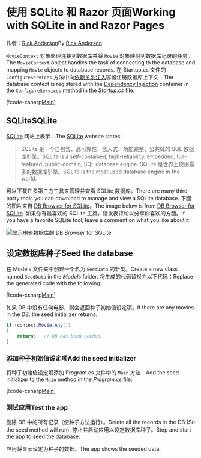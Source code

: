 # <a name="working-with-sqlite-in-and-razor-pages"></a><span data-ttu-id="e972d-101">使用 SQLite 和 Razor 页面</span><span class="sxs-lookup"><span data-stu-id="e972d-101">Working with SQLite in and Razor Pages</span></span>

<span data-ttu-id="e972d-102">作者：[Rick Anderson](https://twitter.com/RickAndMSFT)</span><span class="sxs-lookup"><span data-stu-id="e972d-102">By [Rick Anderson](https://twitter.com/RickAndMSFT)</span></span>

<span data-ttu-id="e972d-103">`MovieContext` 对象处理连接到数据库并将 `Movie` 对象映射到数据库记录的任务。</span><span class="sxs-lookup"><span data-stu-id="e972d-103">The `MovieContext` object handles the task of connecting to the database and mapping `Movie` objects to database records.</span></span> <span data-ttu-id="e972d-104">在 Startup.cs 文件的 `ConfigureServices` 方法中向[依赖关系注入](xref:fundamentals/dependency-injection)容器注册数据库上下文：</span><span class="sxs-lookup"><span data-stu-id="e972d-104">The database context is registered with the [Dependency Injection](xref:fundamentals/dependency-injection) container in the `ConfigureServices` method in the *Startup.cs* file:</span></span>

[!code-csharp[Main](code/Startup.cs?name=snippet2&highlight=6-8)]

## <a name="sqlite"></a><span data-ttu-id="e972d-105">SQLite</span><span class="sxs-lookup"><span data-stu-id="e972d-105">SQLite</span></span>

<span data-ttu-id="e972d-106">[SQLite](https://www.sqlite.org/) 网站上表示：</span><span class="sxs-lookup"><span data-stu-id="e972d-106">The [SQLite](https://www.sqlite.org/) website states:</span></span>

> <span data-ttu-id="e972d-107">SQLite 是一个自包含、高可靠性、嵌入式、功能完整、公共域的 SQL 数据库引擎。</span><span class="sxs-lookup"><span data-stu-id="e972d-107">SQLite is a self-contained, high-reliability, embedded, full-featured, public-domain, SQL database engine.</span></span> <span data-ttu-id="e972d-108">SQLite 是世界上使用最多的数据库引擎。</span><span class="sxs-lookup"><span data-stu-id="e972d-108">SQLite is the most used database engine in the world.</span></span>

<span data-ttu-id="e972d-109">可以下载许多第三方工具来管理并查看 SQLite 数据库。</span><span class="sxs-lookup"><span data-stu-id="e972d-109">There are many third party tools you can download to manage and view a SQLite database.</span></span> <span data-ttu-id="e972d-110">下面的图片来自 [DB Browser for SQLite](http://sqlitebrowser.org/)。</span><span class="sxs-lookup"><span data-stu-id="e972d-110">The image below is from [DB Browser for SQLite](http://sqlitebrowser.org/).</span></span> <span data-ttu-id="e972d-111">如果你有最喜欢的 SQLite 工具，请发表评论以分享你喜欢的方面。</span><span class="sxs-lookup"><span data-stu-id="e972d-111">If you have a favorite SQLite tool, leave a comment on what you like about it.</span></span>

![显示电影数据库的 DB Browser for SQLite](../../tutorials/first-mvc-app-xplat/working-with-sql/_static/dbb.png)

## <a name="seed-the-database"></a><span data-ttu-id="e972d-113">设定数据库种子</span><span class="sxs-lookup"><span data-stu-id="e972d-113">Seed the database</span></span>

<span data-ttu-id="e972d-114">在 Models 文件夹中创建一个名为 `SeedData` 的新类。</span><span class="sxs-lookup"><span data-stu-id="e972d-114">Create a new class named `SeedData` in the *Models* folder.</span></span> <span data-ttu-id="e972d-115">将生成的代码替换为以下代码：</span><span class="sxs-lookup"><span data-stu-id="e972d-115">Replace the generated code with the following:</span></span>

[!code-csharp[Main](../../tutorials/first-mvc-app/start-mvc/sample/MvcMovie/Models/SeedData.cs?name=snippet_1)]

<span data-ttu-id="e972d-116">如果 DB 中没有任何电影，则会返回种子初始值设定项。</span><span class="sxs-lookup"><span data-stu-id="e972d-116">If there are any movies in the DB, the seed initializer returns.</span></span>

```csharp
if (context.Movie.Any())
{
    return;   // DB has been seeded.
}
```

<a name="si"></a>
### <a name="add-the-seed-initializer"></a><span data-ttu-id="e972d-117">添加种子初始值设定项</span><span class="sxs-lookup"><span data-stu-id="e972d-117">Add the seed initializer</span></span>

<span data-ttu-id="e972d-118">将种子初始值设定项添加 Program.cs 文件中的 `Main` 方法：</span><span class="sxs-lookup"><span data-stu-id="e972d-118">Add the seed initializer to the `Main` method in the *Program.cs* file:</span></span>

[!code-csharp[Main](../../tutorials/first-mvc-app/start-mvc/sample/MvcMovie/Program.cs?highlight=6,16-32)]

### <a name="test-the-app"></a><span data-ttu-id="e972d-119">测试应用</span><span class="sxs-lookup"><span data-stu-id="e972d-119">Test the app</span></span>

<span data-ttu-id="e972d-120">删除 DB 中的所有记录（使种子方法运行）。</span><span class="sxs-lookup"><span data-stu-id="e972d-120">Delete all the records in the DB (So the seed method will run).</span></span> <span data-ttu-id="e972d-121">停止并启动应用以设定数据库种子。</span><span class="sxs-lookup"><span data-stu-id="e972d-121">Stop and start the app to seed the database.</span></span>
   
<span data-ttu-id="e972d-122">应用将显示设定为种子的数据。</span><span class="sxs-lookup"><span data-stu-id="e972d-122">The app shows the seeded data.</span></span>